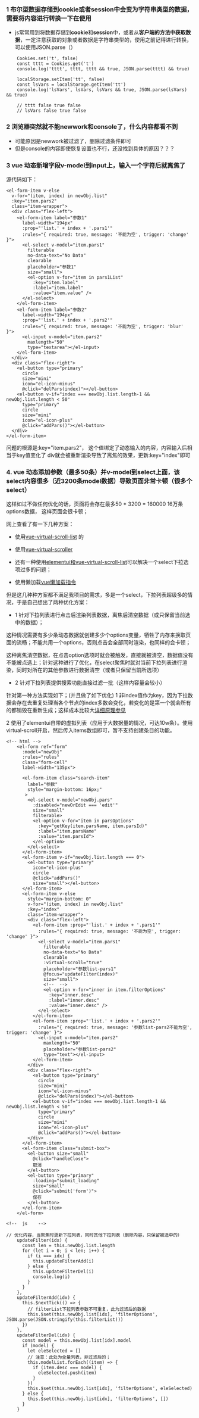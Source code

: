 ### 1 布尔型数据存储到cookie或者session中会变为字符串类型的数据，需要将内容进行转换一下在使用

* js常常用到将数据存储到<b>cookie</b>和<b>session</b>中，或者从<b>客户端的方法中获取数据</b>，一定注意获取的对象或者数据是字符串类型的，使用之前记得进行转换，可以使用JSON.parse（）

```
    Cookies.set('t', false)
    const tttt = Cookies.get('t')
    console.log('tttt', tttt, tttt && true, JSON.parse(tttt) && true)

    localStorage.setItem('tt', false)
    const lsVars = localStorage.getItem('tt')
    console.log('lsVars', lsVars, lsVars && true, JSON.parse(lsVars) && true)

    // tttt false true false
    // lsVars false true false
```


### 2 浏览器突然就不能newwork和console了，什么内容都看不到

* 可能原因是newwork被过滤了，删除过滤条件即可
* 但是console的内容即使恢复设置也不行，还没找到具体的原因？？？


### 3 vue 动态新增字段v-model到input上，输入一个字符后就离焦了
源代码如下：
```
<el-form-item v-else
  v-for="(item, index) in newObj.list"
  :key="item.pars2"
  class="item-wrapper">
  <div class="flex-left">
    <el-form-item label="参数1"
      label-width="194px"
      :prop="'list.' + index + '.pars1'"
      :rules="{ required: true, message: '不能为空', trigger: 'change' }">
      <el-select v-model="item.pars1"
        filterable
        no-data-text="No Data"
        clearable
        placeholder="参数1"
        size="small">
        <el-option v-for="item in pars1List"
          :key="item.label"
          :label="item.label"
          :value="item.value" />
      </el-select>
    </el-form-item>
    <el-form-item label="参数2"
      label-width="194px"
      :prop="'list.' + index + '.pars2'"
      :rules="{ required: true, message: '不能为空', trigger: 'blur' }">
      <el-input v-model="item.pars2"
        maxlength="50"
        type="textarea"></el-input>
    </el-form-item>
  </div>
  <div class="flex-right">
    <el-button type="primary"
      circle
      size="mini"
      icon="el-icon-minus"
      @click="delPars(index)"></el-button>
    <el-button v-if="index === newObj.list.length-1 && newObj.list.length < 50"
      type="primary"
      circle
      size="mini"
      icon="el-icon-plus"
      @click="addPars()"></el-button>
  </div>
</el-form-item>
```
问题的根源是:key="item.pars2"， 这个值绑定了动态输入的内容，内容输入后相当于key值变化了 div就会被重新渲染导致了离焦的效果，更新:key="index"即可


### 4. vue 动态添加参数（最多50条）并v-model到select上面，该select内容很多（近3200条model数据）导致页面非常卡顿（很多个select）

这样如过不做任何优化的话，页面将会存在最多50 * 3200 = 160000 16万条options数据， 这样页面会很卡顿；

网上查看了有一下几种方案：

* 使用[vue-virtual-scroll-list](https://www.npmjs.com/package/vue-virtual-scroll-list) 的

* 使用[vue-virtual-scroller](http://www.wjhsh.net/lst619247-p-14580686.html)

* 还有一种使用[elementui和vue-virtual-scroll-list](https://www.pudn.com/news/628bc32c16e0ca714148954c.html)可以解决一个select下拉选项过多的问题；
* 使用懒加载[vue懒加载指令](https://juejin.cn/post/6979186001411473444)

但是这几种种方案都不满足我项目的需求，多是一个select，下拉列表超级多的情况，于是自己想出了两种优化方案：

* 1 针对下拉列表进行点击后渲染列表数据，离焦后清空数据（或只保留当前选中的数据）；

这种情况需要有多少条动态数据就创建多少个options变量，牺牲了内存来换取页面的流畅；不能共用一个options，否则点击会全部同时渲染，也同样的会卡顿；

这种离焦清空数据，在点击option选项时就会被触发，直接就被清空，数据值没有不能被点选上；针对这种进行了优化，在select聚焦时就对当前下拉列表进行渲染，同时对所在的其他参数进行数据清空（或者只保留当前所选项）

* 2 针对下拉列表提供搜索功能直接过滤一批（这样内容量会较小）

针对第一种方法实现如下；(并且做了如下优化)
1 非index值作为key，因为下拉数据会存在去重复处理当各个节点的index多数会变化，若变化的是第一个就会所有的都销毁在重新生成；这样成本比较大[详细原理参见](https://wubin.work/blog/articles/223)

2 使用了elementui自带的虚拟列表（应用于大数据量的情况，可达10w条）。使用virtual-scroll开启，然后传入items数组即可，暂不支持创建条目的功能。
```
<!-- html -->
    <el-form ref="form"
      :model="newObj"
      :rules="rules"
      class="form-cell"
      label-width="135px">

      <el-form-item class="search-item"
        label="参数"
        style="margin-bottom: 16px;"
       >
        <el-select v-model="newObj.pars"
          :disabled="newOrEdit === 'edit'"
          size="small"
          filterable>
          <el-option v-for="item in parsOptions"
            :key="getKey(item.parsName, item.parsId)"
            :label="item.parsName"
            :value="item.parsId">
          </el-option>
        </el-select>
      </el-form-item>
      <el-form-item v-if="newObj.list.length === 0">
        <el-button type="primary"
          icon="el-icon-plus"
          circle
          @click="addPars()"
          size="small"></el-button>
      </el-form-item>
      <el-form-item v-else
        style="margin-bottom: 0"
        v-for="(item, index) in newObj.list"
        :key="index"
        class="item-wrapper">
        <div class="flex-left">
          <el-form-item :prop="'list.' + index + '.pars1'"
            :rules="{ required: true, message: '不能为空', trigger: 'change' }">
            <el-select v-model="item.pars1"
              filterable
              no-data-text="No Data"
              clearable
              :virtual-scroll="true"
              placeholder="参数list-pars1"
              @focus="updateFilter(index)"
              size="small">
              <!--  -->
              <el-option v-for="inner in item.filterOptions"
                :key="inner.desc"
                :label="inner.desc"
                :value="inner.desc" />
            </el-select>
          </el-form-item>
          <el-form-item :prop="'list.' + index + '.pars2'"
            :rules="{ required: true, message: '参数list-pars2不能为空', trigger: 'change' }">
            <el-input v-model="item.pars2"
              maxlength="50"
              placeholder="参数list-pars2"
              type="text"></el-input>
          </el-form-item>
        </div>
        <div class="flex-right">
          <el-button type="primary"
            circle
            size="mini"
            icon="el-icon-minus"
            @click="delPars(index)"></el-button>
          <el-button v-if="index === newObj.list.length-1 && newObj.list.length < 50"
            type="primary"
            circle
            size="mini"
            icon="el-icon-plus"
            @click="addPars()"></el-button>
        </div>
      </el-form-item>
      <el-form-item class="submit-box">
        <el-button size="small"
          @click="handleClose">
          取消
        </el-button>
        <el-button type="primary"
          :loading="submit_loading"
          size="small"
          @click="submit('form')">
          保存
        </el-button>
      </el-form-item>
    </el-form>
    
<!--  js    -->

// 优化内容，当聚焦时更新下拉列表，同时其他下拉列表（删除内容，只保留被选中的）
    updateFilter(idx) {
      const len = this.newObj.list.length
      for (let i = 0; i < len; i++) {
        if (i === idx) {
          this.updateFilterAdd(i)
        } else {
          this.updateFilterDel(i)
          console.log(i)
        }
      }
    },
    updateFilterAdd(idx) {
      this.$nextTick(() => {
        // filterList下拉列表参数不可重复，此为过滤后的数据
        this.$set(this.newObj.list[idx], 'filterOptions', JSON.parse(JSON.stringify(this.filterList)))
      })
    },
    updateFilterDel(idx) {
      const model = this.newObj.list[idx].model
      if (model) {
        let eleSelected = []
        // 注意：此处为全量列表，非过滤后的；
        this.modelList.forEach((item) => {
          if (item.desc === model) {
            eleSelected.push(item)
          }
        })
        this.$set(this.newObj.list[idx], 'filterOptions', eleSelected)
      } else {
        this.$set(this.newObj.list[idx], 'filterOptions', [])
      }
    }
```



    
    
    
    
    
    
    
    
    
    
    
    
    
    
    
